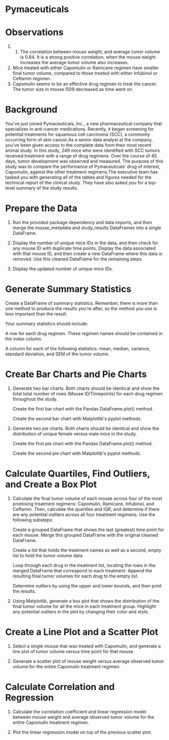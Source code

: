 # Pymaceuticals

# Observations
1. 1. The correlation between mouse weight, and average tumor volume is 0.84. It is a strong positive correlation, when the mouse weight increases the average tumor volume also increases.
2. Mice treated with either Capomulin or Ramicane regimen have smaller final tumor volume, compared to those treated with either Infubinol or Ceftamin regimen.
3. Capomulin seems to be an effective drug regimen to treat the cancer. The tumor size in mouse l509 decreased as time went on.


# Background
You've just joined Pymaceuticals, Inc., a new pharmaceutical company that specializes in anti-cancer medications. Recently, it began screening for potential treatments for squamous cell carcinoma (SCC), a commonly occurring form of skin cancer.As a senior data analyst at the company, you've been given access to the complete data from their most recent animal study. In this study, 249 mice who were identified with SCC tumors received treatment with a range of drug regimens. Over the course of 45 days, tumor development was observed and measured. The purpose of this study was to compare the performance of Pymaceuticals’ drug of interest, Capomulin, against the other treatment regimens.The executive team has tasked you with generating all of the tables and figures needed for the technical report of the clinical study. They have also asked you for a top-level summary of the study results.

# Prepare the Data
1. Run the provided package dependency and data imports, and then merge the mouse_metadata and study_results DataFrames into a single DataFrame.

2. Display the number of unique mice IDs in the data, and then check for any mouse ID with duplicate time points. Display the data associated with that mouse       ID, and then create a new DataFrame where this data is removed. Use this cleaned DataFrame for the remaining steps.

3. Display the updated number of unique mice IDs.

# Generate Summary Statistics
Create a DataFrame of summary statistics. Remember, there is more than one method to produce the results you're after, so the method you use is less important than the result.

Your summary statistics should include:

  A row for each drug regimen. These regimen names should be contained in the index column.

  A column for each of the following statistics: mean, median, variance, standard deviation, and SEM of the tumor volume.

# Create Bar Charts and Pie Charts
1. Generate two bar charts. Both charts should be identical and show the total total number of rows (Mouse ID/Timepoints) for each drug regimen throughout the study.

    Create the first bar chart with the Pandas DataFrame.plot() method.

    Create the second bar chart with Matplotlib's pyplot methods.

2. Generate two pie charts. Both charts should be identical and show the distribution of unique female versus male mice in the study.

     Create the first pie chart with the Pandas DataFrame.plot() method.

     Create the second pie chart with Matplotlib's pyplot methods.

# Calculate Quartiles, Find Outliers, and Create a Box Plot
1. Calculate the final tumor volume of each mouse across four of the most promising treatment regimens: Capomulin, Ramicane, Infubinol, and Ceftamin. Then,         calculate the quartiles and IQR, and determine if there are any potential outliers across all four treatment regimens. Use the following substeps:

    Create a grouped DataFrame that shows the last (greatest) time point for each mouse. Merge this grouped DataFrame with the original cleaned DataFrame.

    Create a list that holds the treatment names as well as a second, empty list to hold the tumor volume data.

    Loop through each drug in the treatment list, locating the rows in the merged DataFrame that correspond to each treatment. Append the resulting final tumor      volumes for each drug to the empty list.

    Determine outliers by using the upper and lower bounds, and then print the results.

2. Using Matplotlib, generate a box plot that shows the distribution of the final tumor volume for all the mice in each treatment group. Highlight any potential    outliers in the plot by changing their color and style.


# Create a Line Plot and a Scatter Plot
   1. Select a single mouse that was treated with Capomulin, and generate a line plot of tumor volume versus time point for that mouse.

   2. Generate a scatter plot of mouse weight versus average observed tumor volume for the entire Capomulin treatment regimen.

# Calculate Correlation and Regression
1. Calculate the correlation coefficient and linear regression model between mouse weight and average observed tumor volume for the entire Capomulin treatment      regimen.

2. Plot the linear regression model on top of the previous scatter plot.
